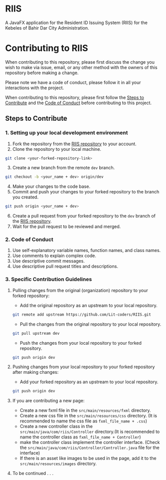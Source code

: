 # RIIS

A JavaFX application for the Resident ID Issuing System (RIIS) for the Kebeles of Bahir Dar City Administration. 

# Contributing to RIIS

When contributing to this repository, please first discuss the change you wish to make via issue,
email, or any other method with the owners of this repository before making a change. 

Please note we have a code of conduct, please follow it in all your interactions with the project.

When contributing to this repository, please first follow the [Steps to Contribute](#steps-to-contribute) and the [Code of Conduct](#code-of-conduct) before contributing to this project.

## Steps to Contribute
### 1. Setting up your local development environment

1. Fork the repository from the [RIIS repository](https://github.com/Lit-Coders/RIIS/tree/dev) to your account.
2. Clone the repository to your local machine.
```bash
git clone <your-forked-repository-link>
```
3. Create a new branch from the remote `dev` branch.
```bash
git checkout -b <your_name + dev> origin/dev
```
4. Make your changes to the code base.
5. Commit and push your changes to your forked repository to the branch you created.
```bash
git push origin <your_name + dev>
```
6. Create a pull request from your forked repository to the `dev` branch 
    of the [RIIS repository](https://github.com/Lit-Coders/RIIS/tree/dev).
7. Wait for the pull request to be reviewed and merged.

### 2. Code of Conduct

1. Use self-explanatory variable names, function names, and class names.
2. Use comments to explain complex code.
3. Use descriptive commit messages.
4. Use descriptive pull request titles and descriptions.

### 3. Specific Contribution Guidelines

1. Pulling changes from the original (organization) repository to your forked repository:
    - Add the original repository as an upstream to your local repository.
    ```bash
    git remote add upstream https://github.com/Lit-coders/RIIS.git
    ```
    - Pull the changes from the original repository to your local repository.
    ```bash
    git pull upstream dev
    ```
    - Push the changes from your local repository to your forked repository. 
    ```bash
    git push origin dev
    ```

2. Pushing changes from your local repository to your forked repository after making changes:
    - Add your forked repository as an upstream to your local repository.
    ```bash
    git push origin dev
    ```

3. If you are contributing a new page:
    - Create a new fxml file in the `src/main/resources/fxml` directory.
    - Create a new css file in the `src/main/resources/css` directory. (It is recommended to name the css file as `fxml_file_name + .css`)
    - Create a new controller class in the `src/main/java/com/riis/Controller` directory.(It is recommended to name the controller class as `fxml_file_name + Controller`)
    - make the controller class implement the controller interface. (Check the `src/main/java/com/riis/Controller/Controller.java` file for the interface)
    - If there is an asset like images to be used in the page, add it to the `src/main/resources/images` directory.

4. To be continued . . . 